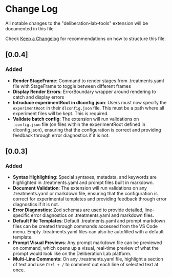 # Change Log

All notable changes to the "deliberation-lab-tools" extension will be documented in this file.

Check [Keep a Changelog](http://keepachangelog.com/) for recommendations on how to structure this file.

## [0.0.4]

### Added

- **Render StageFrame**: Command to render stages from .treatments.yaml file with StageFrame to toggle between different frames
- **Display Render Errors**: ErrorBoundary wrapper around rendering to catch and display errors
- **Introduce experimentRoot in dlconfig.json**: Users must now specify the `experimentRoot` in their `dlconfig.json` file. This must be a path where all experiment files will be kept. This is required.
- **Validate batch config**: The extension will run validations on `.config.json` file (on files within the experimentRoot defined in dlconfig.json), ensuring that the configuration is correct and providing feedback through error diagnostics if it is not.

## [0.0.3]

### Added

- **Syntax Highlighting**: Special syntaxes, metadata, and keywords are highlighted in .treatments.yaml and prompt files built in markdown.
- **Document Validation**: The extension will run validations on any .treatments.yaml or markdown file, ensuring that the configuration is correct for experimental templates and providing feedback through error diagnostics if it is not.
- **Error Diagnostics**: Zod schemas are used to provide detailed, line-specific error diagnostics on .treatments.yaml and markdown files.
- **Default File Templates**: Default .treatments.yaml and prompt markdown files can be created through commands accessed from the VS Code menu. Empty .treatments.yaml files can also be autofilled with a default template.
- **Prompt Visual Previews**: Any prompt markdown file can be previewed on command, which opens up a visual, real-time preview of what the prompt would look like on the Deliberation Lab platform.
- **Multi-Line Comments**: On any .treatments.yaml file, highlight a section of text and use `Ctrl + /` to comment out each line of selected text at once.

